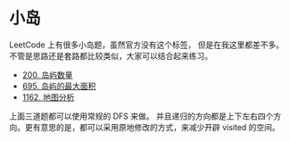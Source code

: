 # 小岛

LeetCode 上有很多小岛题，虽然官方没有这个标签， 但是在我这里都差不多。不管是思路还是套路都比较类似，大家可以结合起来练习。

- [200. 岛屿数量](https://github.com/azl397985856/leetcode/blob/master/problems/200.number-of-islands.md)
- [695. 岛屿的最大面积](https://leetcode-cn.com/problems/max-area-of-island/solution/695-dao-yu-de-zui-da-mian-ji-dfspython3-by-fe-luci/)
- [1162. 地图分析](https://leetcode-cn.com/problems/as-far-from-land-as-possible/solution/python-tu-jie-chao-jian-dan-de-bfs1162-di-tu-fen-x/)

上面三道题都可以使用常规的 DFS 来做。 并且递归的方向都是上下左右四个方向。更有意思的是，都可以采用原地修改的方式，来减少开辟 visited 的空间。
